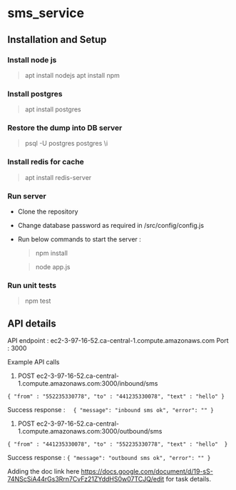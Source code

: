 # sms_service

## Installation and Setup

### Install node js 

>apt install nodejs
>apt install npm

### Install postgres

>apt install postgres

### Restore the dump into DB server

>psql -U postgres postgres \i <path to sql dump>
  
### Install redis for cache 
>apt install redis-server
  
### Run server
- Clone the repository 
- Change database password as required in /src/config/config.js 
- Run below commands to start the server : 
  >npm install
  
  >node app.js
  
### Run unit tests
  >npm test
  
## API details 
API endpoint : ec2-3-97-16-52.ca-central-1.compute.amazonaws.com
Port : 3000
  
Example API calls
 1.  POST  ec2-3-97-16-52.ca-central-1.compute.amazonaws.com:3000/inbound/sms

`
{
    "from" : "552235330778",
    "to" : "441235330078",
    "text" : "hello"
}
`

  
Success response : 
`  {
    "message": "inbound sms ok",
    "error": ""
}`

 1.  POST  ec2-3-97-16-52.ca-central-1.compute.amazonaws.com:3000/outbound/sms

`
{
    "from" : "441235330078",
    "to" : "552235330778",
    "text" : "hello" 
}
`
  
  Success response : 
  `{
    "message": "outbound sms ok",
    "error": ""
}`


Adding the doc link here https://docs.google.com/document/d/19-sS-74NScSiA44rGs3Rrn7CvFz21ZYddHS0w07TCJQ/edit for task details.
  
